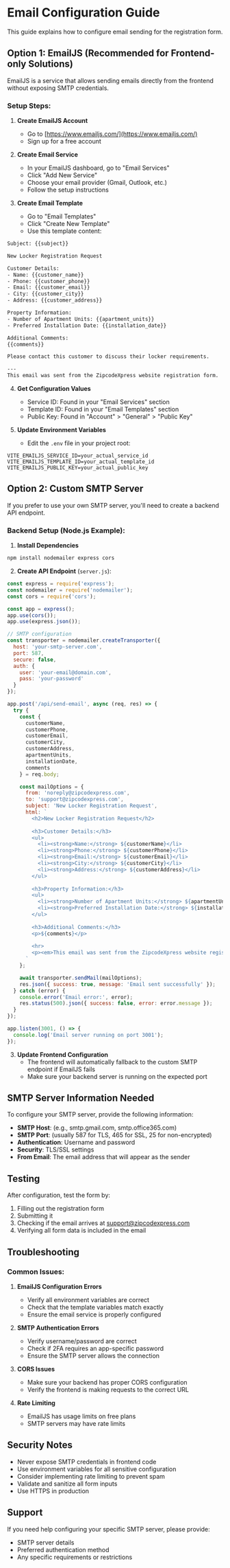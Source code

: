 # Email Configuration Guide

This guide explains how to configure email sending for the registration form.

## Option 1: EmailJS (Recommended for Frontend-only Solutions)

EmailJS is a service that allows sending emails directly from the frontend without exposing SMTP credentials.

### Setup Steps:

1. **Create EmailJS Account**
   - Go to [https://www.emailjs.com/](https://www.emailjs.com/)
   - Sign up for a free account

2. **Create Email Service**
   - In your EmailJS dashboard, go to "Email Services"
   - Click "Add New Service"
   - Choose your email provider (Gmail, Outlook, etc.)
   - Follow the setup instructions

3. **Create Email Template**
   - Go to "Email Templates"
   - Click "Create New Template"
   - Use this template content:

```html
Subject: {{subject}}

New Locker Registration Request

Customer Details:
- Name: {{customer_name}}
- Phone: {{customer_phone}}
- Email: {{customer_email}}
- City: {{customer_city}}
- Address: {{customer_address}}

Property Information:
- Number of Apartment Units: {{apartment_units}}
- Preferred Installation Date: {{installation_date}}

Additional Comments:
{{comments}}

Please contact this customer to discuss their locker requirements.

---
This email was sent from the ZipcodeXpress website registration form.
```

4. **Get Configuration Values**
   - Service ID: Found in your "Email Services" section
   - Template ID: Found in your "Email Templates" section
   - Public Key: Found in "Account" > "General" > "Public Key"

5. **Update Environment Variables**
   - Edit the `.env` file in your project root:

```env
VITE_EMAILJS_SERVICE_ID=your_actual_service_id
VITE_EMAILJS_TEMPLATE_ID=your_actual_template_id
VITE_EMAILJS_PUBLIC_KEY=your_actual_public_key
```

## Option 2: Custom SMTP Server

If you prefer to use your own SMTP server, you'll need to create a backend API endpoint.

### Backend Setup (Node.js Example):

1. **Install Dependencies**
```bash
npm install nodemailer express cors
```

2. **Create API Endpoint** (`server.js`):
```javascript
const express = require('express');
const nodemailer = require('nodemailer');
const cors = require('cors');

const app = express();
app.use(cors());
app.use(express.json());

// SMTP configuration
const transporter = nodemailer.createTransporter({
  host: 'your-smtp-server.com',
  port: 587,
  secure: false,
  auth: {
    user: 'your-email@domain.com',
    pass: 'your-password'
  }
});

app.post('/api/send-email', async (req, res) => {
  try {
    const { 
      customerName, 
      customerPhone, 
      customerEmail, 
      customerCity, 
      customerAddress, 
      apartmentUnits, 
      installationDate, 
      comments 
    } = req.body;

    const mailOptions = {
      from: 'noreply@zipcodexpress.com',
      to: 'support@zipcodexpress.com',
      subject: 'New Locker Registration Request',
      html: `
        <h2>New Locker Registration Request</h2>
        
        <h3>Customer Details:</h3>
        <ul>
          <li><strong>Name:</strong> ${customerName}</li>
          <li><strong>Phone:</strong> ${customerPhone}</li>
          <li><strong>Email:</strong> ${customerEmail}</li>
          <li><strong>City:</strong> ${customerCity}</li>
          <li><strong>Address:</strong> ${customerAddress}</li>
        </ul>
        
        <h3>Property Information:</h3>
        <ul>
          <li><strong>Number of Apartment Units:</strong> ${apartmentUnits}</li>
          <li><strong>Preferred Installation Date:</strong> ${installationDate}</li>
        </ul>
        
        <h3>Additional Comments:</h3>
        <p>${comments}</p>
        
        <hr>
        <p><em>This email was sent from the ZipcodeXpress website registration form.</em></p>
      `
    };

    await transporter.sendMail(mailOptions);
    res.json({ success: true, message: 'Email sent successfully' });
  } catch (error) {
    console.error('Email error:', error);
    res.status(500).json({ success: false, error: error.message });
  }
});

app.listen(3001, () => {
  console.log('Email server running on port 3001');
});
```

3. **Update Frontend Configuration**
   - The frontend will automatically fallback to the custom SMTP endpoint if EmailJS fails
   - Make sure your backend server is running on the expected port

## SMTP Server Information Needed

To configure your SMTP server, provide the following information:

- **SMTP Host**: (e.g., smtp.gmail.com, smtp.office365.com)
- **SMTP Port**: (usually 587 for TLS, 465 for SSL, 25 for non-encrypted)
- **Authentication**: Username and password
- **Security**: TLS/SSL settings
- **From Email**: The email address that will appear as the sender

## Testing

After configuration, test the form by:

1. Filling out the registration form
2. Submitting it
3. Checking if the email arrives at support@zipcodexpress.com
4. Verifying all form data is included in the email

## Troubleshooting

### Common Issues:

1. **EmailJS Configuration Errors**
   - Verify all environment variables are correct
   - Check that the template variables match exactly
   - Ensure the email service is properly configured

2. **SMTP Authentication Errors**
   - Verify username/password are correct
   - Check if 2FA requires an app-specific password
   - Ensure the SMTP server allows the connection

3. **CORS Issues**
   - Make sure your backend has proper CORS configuration
   - Verify the frontend is making requests to the correct URL

4. **Rate Limiting**
   - EmailJS has usage limits on free plans
   - SMTP servers may have rate limits

## Security Notes

- Never expose SMTP credentials in frontend code
- Use environment variables for all sensitive configuration
- Consider implementing rate limiting to prevent spam
- Validate and sanitize all form inputs
- Use HTTPS in production

## Support

If you need help configuring your specific SMTP server, please provide:
- SMTP server details
- Preferred authentication method
- Any specific requirements or restrictions
